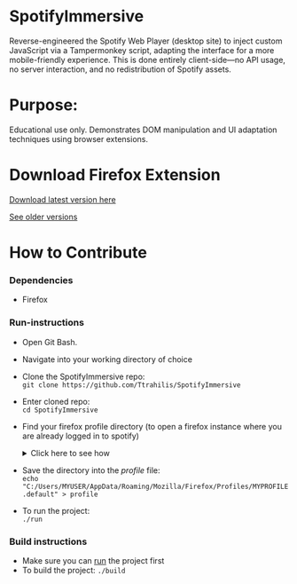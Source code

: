 # SpotifyImmersive
Reverse-engineered the Spotify Web Player (desktop site) to inject custom JavaScript via a Tampermonkey script, adapting the interface for a more mobile-friendly experience. This is done entirely client-side—no API usage, no server interaction, and no redistribution of Spotify assets.

# Purpose:
Educational use only. Demonstrates DOM manipulation and UI adaptation techniques using browser extensions.
# Download Firefox Extension
[Download latest version here](https://github.com/Ttrahilis/SpotifyImmersive/builds/spotifyimmersive-latest.xpi)  

[See older versions](https://github.com/Ttrahilis/SpotifyImmersive/builds/)
# How to Contribute
### Dependencies
- Firefox

### Run-instructions
- Open Git Bash.
- Navigate into your working directory of choice
- Clone the SpotifyImmersive repo:  
`git clone https://github.com/Ttrahilis/SpotifyImmersive`
- Enter cloned repo:  
`cd SpotifyImmersive`

- Find your firefox profile directory (to open a firefox instance where you are already logged in to spotify)

  <details>
  <summary>Click here to see how</summary>
  To find your Firefox profile:  
  - go to the url about:support  
    
  - Ctrl+F: search keyword Profile Folder
    
  - Copy the folder url to your right.
    
  - It should look like C:/Users/MYUSER/AppData/Roaming/Mozilla/Firefox/Profiles/MYPROFILE.default  
  </details>
- Save the directory into the *profile* file:  
  `echo "C:/Users/MYUSER/AppData/Roaming/Mozilla/Firefox/Profiles/MYPROFILE.default" > profile`

- To run the project:  
`./run`
### Build instructions
- Make sure you can [run](###Run-instructions) the project first
- To build the project:
`./build`
